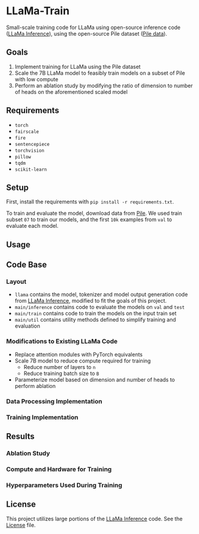 # LLaMa-Train
Small-scale training code for LLaMa using open-source inference code ([LLaMa Inference](https://github.com/facebookresearch/llama)), using the open-source Pile dataset ([Pile data](https://the-eye.eu/public/AI/pile/)).

## Goals
1. Implement training for LLaMa using the Pile dataset
2. Scale the 7B LLaMa model to feasibly train models on a subset of Pile with low compute
3. Perform an ablation study by modifying the ratio of dimension to number of heads on the aforementioned scaled model

## Requirements
- `torch`
- `fairscale`
- `fire`
- `sentencepiece`
- `torchvision`
- `pillow`
- `tqdm`
- `scikit-learn`

## Setup
First, install the requirements with `pip install -r requirements.txt`.

To train and evaluate the model, download data from [Pile](https://the-eye.eu/public/AI/pile/). We used train subset `07` to train our models, and the first `10k` examples from `val` to evaluate each model.

## Usage



## Code Base

### Layout
- `llama` contains the model, tokenizer and model output generation code from [LLaMa Inference](https://github.com/facebookresearch/llama), modified to fit the goals of this project.
- `main/inference` contains code to evaluate the models on `val` and `test`
- `main/train` contains code to train the models on the input train set
- `main/util` contains utility methods defined to simplify training and evaluation

### Modifications to Existing LLaMa Code
- Replace attention modules with PyTorch equivalents
- Scale 7B model to reduce compute required for training
  - Reduce number of layers to `n`
  - Reduce training batch size to `B`
- Parameterize model based on dimension and number of heads to perform ablation

### Data Processing Implementation

### Training Implementation

## Results
### Ablation Study
### Compute and Hardware for Training
### Hyperparameters Used During Training

## License
This project utilizes large portions of the [LLaMa Inference](https://github.com/facebookresearch/llama) code. See the [License](LICENSE) file.
